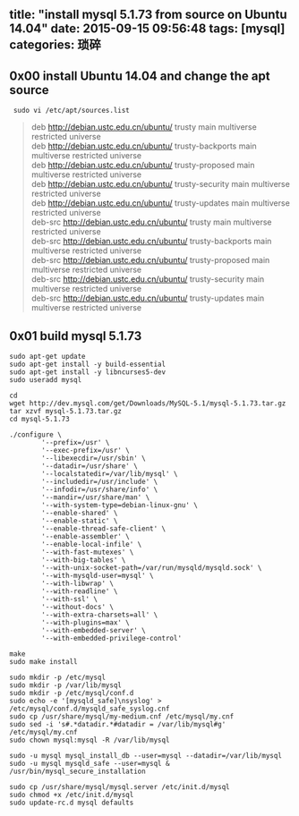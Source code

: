 title: "install mysql 5.1.73 from source on Ubuntu 14.04"
date: 2015-09-15 09:56:48
tags: [mysql]
categories: 琐碎
---

## 0x00 install Ubuntu 14.04 and change the apt source
    
` sudo vi /etc/apt/sources.list`

> deb http://debian.ustc.edu.cn/ubuntu/ trusty main multiverse restricted universe  
> deb http://debian.ustc.edu.cn/ubuntu/ trusty-backports main multiverse restricted universe  
> deb http://debian.ustc.edu.cn/ubuntu/ trusty-proposed main multiverse restricted universe  
> deb http://debian.ustc.edu.cn/ubuntu/ trusty-security main multiverse restricted universe  
> deb http://debian.ustc.edu.cn/ubuntu/ trusty-updates main multiverse restricted universe  
> deb-src http://debian.ustc.edu.cn/ubuntu/ trusty main multiverse restricted universe    
> deb-src http://debian.ustc.edu.cn/ubuntu/ trusty-backports main multiverse restricted universe  
> deb-src http://debian.ustc.edu.cn/ubuntu/ trusty-proposed main multiverse restricted universe  
> deb-src http://debian.ustc.edu.cn/ubuntu/ trusty-security main multiverse restricted universe  
> deb-src http://debian.ustc.edu.cn/ubuntu/ trusty-updates main multiverse restricted universe  
    
<!-- more -->

## 0x01 build mysql 5.1.73

```
sudo apt-get update
sudo apt-get install -y build-essential
sudo apt-get install -y libncurses5-dev
sudo useradd mysql

cd
wget http://dev.mysql.com/get/Downloads/MySQL-5.1/mysql-5.1.73.tar.gz
tar xzvf mysql-5.1.73.tar.gz
cd mysql-5.1.73

./configure \
        '--prefix=/usr' \
        '--exec-prefix=/usr' \
        '--libexecdir=/usr/sbin' \
        '--datadir=/usr/share' \
        '--localstatedir=/var/lib/mysql' \
        '--includedir=/usr/include' \
        '--infodir=/usr/share/info' \
        '--mandir=/usr/share/man' \
        '--with-system-type=debian-linux-gnu' \
        '--enable-shared' \
        '--enable-static' \
        '--enable-thread-safe-client' \
        '--enable-assembler' \
        '--enable-local-infile' \
        '--with-fast-mutexes' \
        '--with-big-tables' \
        '--with-unix-socket-path=/var/run/mysqld/mysqld.sock' \
        '--with-mysqld-user=mysql' \
        '--with-libwrap' \
        '--with-readline' \
        '--with-ssl' \
        '--without-docs' \
        '--with-extra-charsets=all' \
        '--with-plugins=max' \
        '--with-embedded-server' \
        '--with-embedded-privilege-control'

make
sudo make install

sudo mkdir -p /etc/mysql
sudo mkdir -p /var/lib/mysql
sudo mkdir -p /etc/mysql/conf.d
sudo echo -e '[mysqld_safe]\nsyslog' > /etc/mysql/conf.d/mysqld_safe_syslog.cnf
sudo cp /usr/share/mysql/my-medium.cnf /etc/mysql/my.cnf
sudo sed -i 's#.*datadir.*#datadir = /var/lib/mysql#g' /etc/mysql/my.cnf
sudo chown mysql:mysql -R /var/lib/mysql

sudo -u mysql mysql_install_db --user=mysql --datadir=/var/lib/mysql
sudo -u mysql mysqld_safe --user=mysql &
/usr/bin/mysql_secure_installation

sudo cp /usr/share/mysql/mysql.server /etc/init.d/mysql
sudo chmod +x /etc/init.d/mysql
sudo update-rc.d mysql defaults
```

